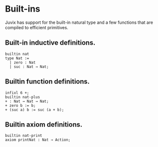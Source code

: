# Built-ins

Juvix has support for the built-in natural type and a few functions that
are compiled to efficient primitives.

## Built-in inductive definitions.

```juvix
builtin nat
type Nat :=
  | zero : Nat
  | suc : Nat → Nat;
```

## Builtin function definitions.

```juvix
infixl 6 +;
builtin nat-plus
+ : Nat → Nat → Nat;
+ zero b := b;
+ (suc a) b := suc (a + b);
```

##  Builtin axiom definitions.

```juvix
builtin nat-print
axiom printNat : Nat → Action;
```
